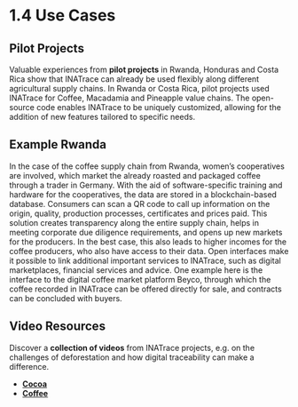 # 1.4 Use Cases

## Pilot Projects

Valuable experiences from **pilot projects** in Rwanda, Honduras and Costa Rica show that INATrace can already be used flexibly along different agricultural supply chains. In Rwanda or Costa Rica, pilot projects used INATrace for Coffee, Macadamia and Pineapple value chains. The open-source code enables INATrace to be uniquely customized, allowing for the addition of new features tailored to specific needs.

## Example Rwanda 

In the case of the coffee supply chain from Rwanda, women’s cooperatives are involved, which market the already roasted and packaged coffee through a trader in Germany. With the aid of software-specific training and hardware for the cooperatives, the data are stored in a blockchain-based database. Consumers can scan a QR code to call up information on the origin, quality, production processes, certificates and prices paid. This solution creates transparency along the entire supply chain, helps in meeting corporate due diligence requirements, and opens up new markets for the producers. In the best case, this also leads to higher incomes for the coffee producers, who also have access to their data. Open interfaces make it possible to link additional important services to INATrace, such as digital marketplaces, financial services and advice. One example here is the interface to the digital coffee market platform Beyco, through which the coffee recorded in INATrace can be offered directly for sale, and contracts can be concluded with buyers.

## Video Resources

Discover a **collection of videos** from INATrace projects, e.g. on the challenges of deforestation and how digital traceability can make a difference. 

- [**Cocoa**](https://www.sustainable-supply-chains.org/toolbox/videos/videos/#c11822)
- [**Coffee**](https://www.sustainable-supply-chains.org/toolbox/videos/videos/#c11829)
